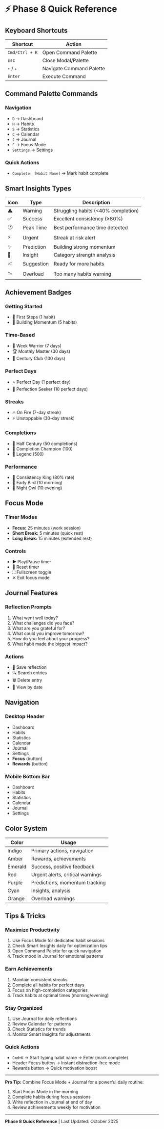 # ⚡ Phase 8 Quick Reference

## Keyboard Shortcuts

| Shortcut       | Action                   |
| -------------- | ------------------------ |
| `Cmd/Ctrl + K` | Open Command Palette     |
| `Esc`          | Close Modal/Palette      |
| `↑` / `↓`      | Navigate Command Palette |
| `Enter`        | Execute Command          |

## Command Palette Commands

### Navigation

- `D` → Dashboard
- `H` → Habits
- `S` → Statistics
- `C` → Calendar
- `J` → Journal
- `F` → Focus Mode
- `Settings` → Settings

### Quick Actions

- `Complete: [Habit Name]` → Mark habit complete

## Smart Insights Types

| Icon | Type       | Description                         |
| ---- | ---------- | ----------------------------------- |
| ⚠️   | Warning    | Struggling habits (<40% completion) |
| ✅   | Success    | Excellent consistency (≥80%)        |
| 🕐   | Peak Time  | Best performance time detected      |
| ⚡   | Urgent     | Streak at risk alert                |
| ✨   | Prediction | Building strong momentum            |
| 🧠   | Insight    | Category strength analysis          |
| 📈   | Suggestion | Ready for more habits               |
| 📉   | Overload   | Too many habits warning             |

## Achievement Badges

### Getting Started

- 🎯 First Steps (1 habit)
- 🚀 Building Momentum (5 habits)

### Time-Based

- 📅 Week Warrior (7 days)
- 🏆 Monthly Master (30 days)
- 💯 Century Club (100 days)

### Perfect Days

- ⭐ Perfect Day (1 perfect day)
- 🌟 Perfection Seeker (10 perfect days)

### Streaks

- 🔥 On Fire (7-day streak)
- ⚡ Unstoppable (30-day streak)

### Completions

- 🎊 Half Century (50 completions)
- 🎉 Completion Champion (100)
- 👑 Legend (500)

### Performance

- 💪 Consistency King (80% rate)
- 🌅 Early Bird (10 morning)
- 🌙 Night Owl (10 evening)

## Focus Mode

### Timer Modes

- **Focus:** 25 minutes (work session)
- **Short Break:** 5 minutes (quick rest)
- **Long Break:** 15 minutes (extended rest)

### Controls

- ▶️ Play/Pause timer
- 🔄 Reset timer
- ⛶ Fullscreen toggle
- ✕ Exit focus mode

## Journal Features

### Reflection Prompts

1. What went well today?
2. What challenges did you face?
3. What are you grateful for?
4. What could you improve tomorrow?
5. How do you feel about your progress?
6. What habit made the biggest impact?

### Actions

- 💾 Save reflection
- 🔍 Search entries
- 🗑️ Delete entry
- 📅 View by date

## Navigation

### Desktop Header

- Dashboard
- Habits
- Statistics
- Calendar
- Journal
- Settings
- **Focus** (button)
- **Rewards** (button)

### Mobile Bottom Bar

- Dashboard
- Habits
- Statistics
- Calendar
- Journal
- Settings

## Color System

| Color   | Usage                            |
| ------- | -------------------------------- |
| Indigo  | Primary actions, navigation      |
| Amber   | Rewards, achievements            |
| Emerald | Success, positive feedback       |
| Red     | Urgent alerts, critical warnings |
| Purple  | Predictions, momentum tracking   |
| Cyan    | Insights, analysis               |
| Orange  | Overload warnings                |

## Tips & Tricks

### Maximize Productivity

1. Use Focus Mode for dedicated habit sessions
2. Check Smart Insights daily for optimization tips
3. Open Command Palette for quick navigation
4. Track mood in Journal for emotional patterns

### Earn Achievements

1. Maintain consistent streaks
2. Complete all habits for perfect days
3. Focus on high-completion categories
4. Track habits at optimal times (morning/evening)

### Stay Organized

1. Use Journal for daily reflections
2. Review Calendar for patterns
3. Check Statistics for trends
4. Monitor Smart Insights for adjustments

### Quick Actions

- `Cmd+K` → Start typing habit name → Enter (mark complete)
- Header Focus button → Instant distraction-free mode
- Rewards button → Quick motivation boost

---

**Pro Tip:** Combine Focus Mode + Journal for a powerful daily routine:

1. Start Focus Mode in the morning
2. Complete habits during focus sessions
3. Write reflection in Journal at end of day
4. Review achievements weekly for motivation

---

**Phase 8 Quick Reference** | Last Updated: October 2025
